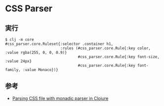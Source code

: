 # CSS Parser

## 実行

```
$ clj -m core
#css_parser.core.Ruleset{:selector .container h1,
                         :rules (#css_parser.core.Rule{:key color, :value rgba(255, 0, 0, 0.9)}
                                 #css_parser.core.Rule{:key font-size, :value 24px}
                                 #css_parser.core.Rule{:key font-family, :value Monaco})}
```

## 参考

* [Parsing CSS file with monadic parser in Clojure](https://gist.github.com/kachayev/b5887f66e2985a21a466)

